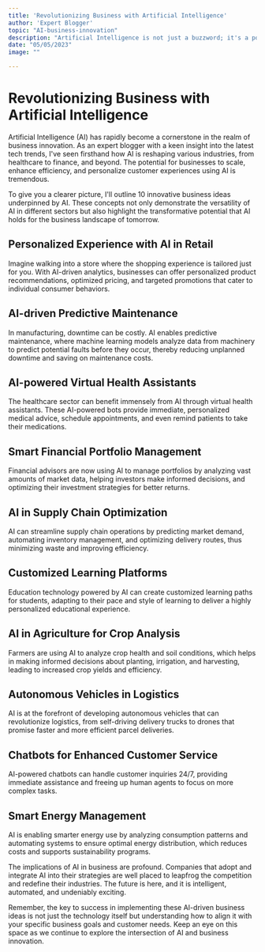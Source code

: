 ```yaml
---
title: 'Revolutionizing Business with Artificial Intelligence'
author: 'Expert Blogger'
topic: "AI-business-innovation"
description: "Artificial Intelligence is not just a buzzword; it's a powerful force driving business innovation. Dive deep into how enterprises are leveraging AI to create new value, streamline processes, and gain competitive advantages. Learn about 10 highly innovative business ideas propelled by AI technology."
date: "05/05/2023"
image: ""

---
```


# Revolutionizing Business with Artificial Intelligence

Artificial Intelligence (AI) has rapidly become a cornerstone in the realm of business innovation. As an expert blogger with a keen insight into the latest tech trends, I've seen firsthand how AI is reshaping various industries, from healthcare to finance, and beyond. The potential for businesses to scale, enhance efficiency, and personalize customer experiences using AI is tremendous.

To give you a clearer picture, I'll outline 10 innovative business ideas underpinned by AI. These concepts not only demonstrate the versatility of AI in different sectors but also highlight the transformative potential that AI holds for the business landscape of tomorrow.

## Personalized Experience with AI in Retail
Imagine walking into a store where the shopping experience is tailored just for you. With AI-driven analytics, businesses can offer personalized product recommendations, optimized pricing, and targeted promotions that cater to individual consumer behaviors.

## AI-driven Predictive Maintenance
In manufacturing, downtime can be costly. AI enables predictive maintenance, where machine learning models analyze data from machinery to predict potential faults before they occur, thereby reducing unplanned downtime and saving on maintenance costs.

## AI-powered Virtual Health Assistants
The healthcare sector can benefit immensely from AI through virtual health assistants. These AI-powered bots provide immediate, personalized medical advice, schedule appointments, and even remind patients to take their medications.

## Smart Financial Portfolio Management
Financial advisors are now using AI to manage portfolios by analyzing vast amounts of market data, helping investors make informed decisions, and optimizing their investment strategies for better returns.

## AI in Supply Chain Optimization
AI can streamline supply chain operations by predicting market demand, automating inventory management, and optimizing delivery routes, thus minimizing waste and improving efficiency.

## Customized Learning Platforms
Education technology powered by AI can create customized learning paths for students, adapting to their pace and style of learning to deliver a highly personalized educational experience.

## AI in Agriculture for Crop Analysis
Farmers are using AI to analyze crop health and soil conditions, which helps in making informed decisions about planting, irrigation, and harvesting, leading to increased crop yields and efficiency.

## Autonomous Vehicles in Logistics
AI is at the forefront of developing autonomous vehicles that can revolutionize logistics, from self-driving delivery trucks to drones that promise faster and more efficient parcel deliveries.

## Chatbots for Enhanced Customer Service
AI-powered chatbots can handle customer inquiries 24/7, providing immediate assistance and freeing up human agents to focus on more complex tasks.

## Smart Energy Management
AI is enabling smarter energy use by analyzing consumption patterns and automating systems to ensure optimal energy distribution, which reduces costs and supports sustainability programs.

The implications of AI in business are profound. Companies that adopt and integrate AI into their strategies are well placed to leapfrog the competition and redefine their industries. The future is here, and it is intelligent, automated, and undeniably exciting.

Remember, the key to success in implementing these AI-driven business ideas is not just the technology itself but understanding how to align it with your specific business goals and customer needs. Keep an eye on this space as we continue to explore the intersection of AI and business innovation.